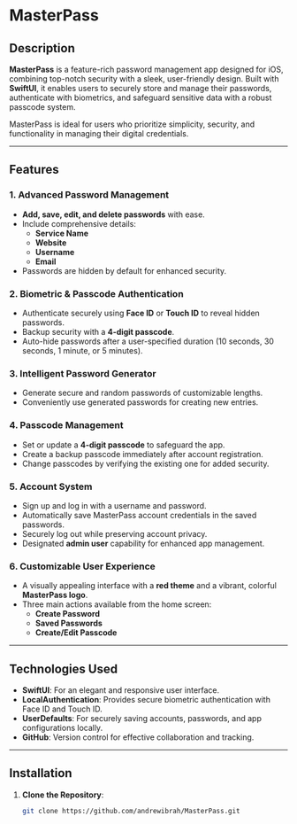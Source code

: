 

# MasterPass

## Description

**MasterPass** is a feature-rich password management app designed for iOS, combining top-notch security with a sleek, user-friendly design. Built with **SwiftUI**, it enables users to securely store and manage their passwords, authenticate with biometrics, and safeguard sensitive data with a robust passcode system.

MasterPass is ideal for users who prioritize simplicity, security, and functionality in managing their digital credentials.

---

## Features

### **1. Advanced Password Management**
- **Add, save, edit, and delete passwords** with ease.
- Include comprehensive details:
  - **Service Name**
  - **Website**
  - **Username**
  - **Email**
- Passwords are hidden by default for enhanced security.

### **2. Biometric & Passcode Authentication**
- Authenticate securely using **Face ID** or **Touch ID** to reveal hidden passwords.
- Backup security with a **4-digit passcode**.
- Auto-hide passwords after a user-specified duration (10 seconds, 30 seconds, 1 minute, or 5 minutes).

### **3. Intelligent Password Generator**
- Generate secure and random passwords of customizable lengths.
- Conveniently use generated passwords for creating new entries.

### **4. Passcode Management**
- Set or update a **4-digit passcode** to safeguard the app.
- Create a backup passcode immediately after account registration.
- Change passcodes by verifying the existing one for added security.

### **5. Account System**
- Sign up and log in with a username and password.
- Automatically save MasterPass account credentials in the saved passwords.
- Securely log out while preserving account privacy.
- Designated **admin user** capability for enhanced app management.

### **6. Customizable User Experience**
- A visually appealing interface with a **red theme** and a vibrant, colorful **MasterPass logo**.
- Three main actions available from the home screen:
  - **Create Password**
  - **Saved Passwords**
  - **Create/Edit Passcode**

---

## Technologies Used

- **SwiftUI**: For an elegant and responsive user interface.
- **LocalAuthentication**: Provides secure biometric authentication with Face ID and Touch ID.
- **UserDefaults**: For securely saving accounts, passwords, and app configurations locally.
- **GitHub**: Version control for effective collaboration and tracking.

---

## Installation

1. **Clone the Repository**:
   ```bash
   git clone https://github.com/andrewibrah/MasterPass.git
